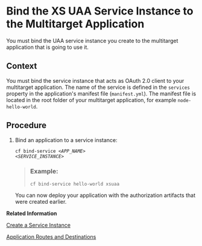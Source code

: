 <!-- loioa1b87ab603ba4220ae2c920c7acac4a6 -->

# Bind the XS UAA Service Instance to the Multitarget Application

You must bind the UAA service instance you create to the multitarget application that is going to use it.



## Context

You must bind the service instance that acts as OAuth 2.0 client to your multitarget application. The name of the service is defined in the `services` property in the application's manifest file \(`manifest.yml`\). The manifest file is located in the root folder of your multitarget application, for example `node-hello-world`.



## Procedure

1.  Bind an application to a service instance:

    <code>cf bind-service <i class="varname">&lt;APP_NAME&gt;</i> <i class="varname">&lt;SERVICE_INSTANCE&gt;</i></code>

    > ### Example:  
    > `cf bind-service hello-world xsuaa`

    You can now deploy your application with the authorization artifacts that were created earlier.


**Related Information**  


[Create a Service Instance](../70-HANA-Cloud-DB-Dev-App-Services/create-a-service-instance-355f3b1.md "Make a service instance available to applications.")

[Application Routes and Destinations](../90-HANA-Cloud-DB-Dev-MTA-Routes/application-routes-and-destinations-875809c.md "The application router is the single point of entry for an application.")

